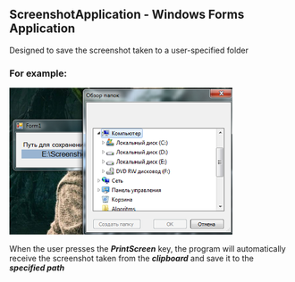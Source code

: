 ## ScreenshotApplication - Windows Forms Application
Designed to save the screenshot taken to a user-specified folder

### For example: 
![alt text](Example2.png "Path selection window")

When the user presses the ***PrintScreen*** key, the program will automatically receive the screenshot taken from the ***clipboard*** and save it to the ***specified path***
